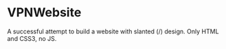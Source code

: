 # VPNWebsite
A successful attempt to build a website with slanted (/) design. Only HTML and CSS3, no JS.
